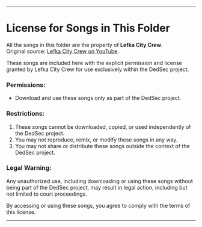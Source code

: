 ---

# License for Songs in This Folder  

All the songs in this folder are the property of **Lefka City Crew**.  
Original source: [Lefka City Crew on YouTube](https://youtube.com/@lefkascrew).  

These songs are included here with the explicit permission and license granted by Lefka City Crew for use exclusively within the DedSec project.  

### Permissions:  
- Download and use these songs only as part of the DedSec project.  

### Restrictions:  
1. These songs cannot be downloaded, copied, or used independently of the DedSec project.  
2. You may not reproduce, remix, or modify these songs in any way.  
3. You may not share or distribute these songs outside the context of the DedSec project.  

### Legal Warning:  
Any unauthorized use, including downloading or using these songs without being part of the DedSec project, may result in legal action, including but not limited to court proceedings.  

By accessing or using these songs, you agree to comply with the terms of this license.  

---